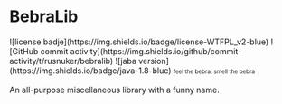 <h1>BebraLib</h1>
![license badje](https://img.shields.io/badge/license-WTFPL_v2-blue)
![GitHub commit activity](https://img.shields.io/github/commit-activity/t/rusnuker/bebralib)
![jaba version](https://img.shields.io/badge/java-1.8-blue)
<span style="font-size: x-small; ">feel the bebra, smell the bebra</span><br><br>
An all-purpose miscellaneous library with a funny name.